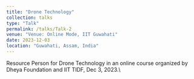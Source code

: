 ```yaml
---
title: "Drone Technology"
collection: talks
type: "Talk"
permalink: /talks/Talk-2
venue: "Venue: Online Mode, IIT Guwahati"
date: 2023-12-03
location: "Guwahati, Assam, India"
---
```


Resource Person for Drone Technology in an online course organized by Dheya Foundation and IIT TIDF, Dec 3, 2023.\

